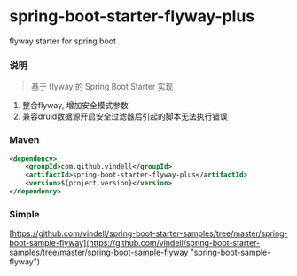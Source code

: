 # spring-boot-starter-flyway-plus
flyway starter for spring boot

### 说明


 > 基于 flyway 的 Spring Boot Starter 实现

1. 整合flyway, 增加安全模式参数
2. 兼容druid数据源开启安全过滤器后引起的脚本无法执行错误

### Maven

``` xml
<dependency>
	<groupId>com.github.vindell</groupId>
	<artifactId>spring-boot-starter-flyway-plus</artifactId>
	<version>${project.version}</version>
</dependency>
```

### Simple

[https://github.com/vindell/spring-boot-starter-samples/tree/master/spring-boot-sample-flyway](https://github.com/vindell/spring-boot-starter-samples/tree/master/spring-boot-sample-flyway "spring-boot-sample-flyway")

